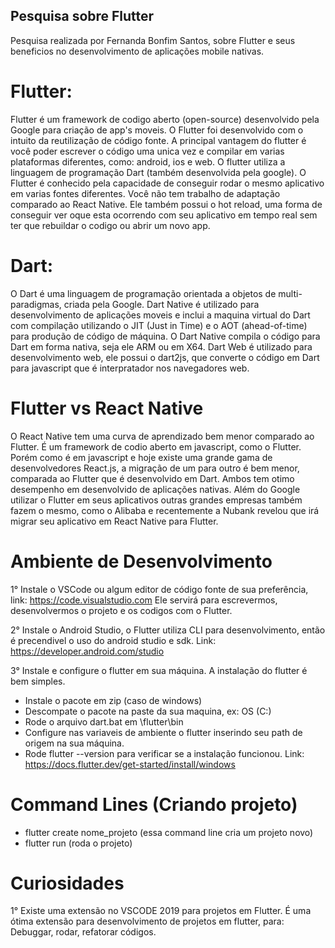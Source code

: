 ## Pesquisa sobre Flutter
Pesquisa realizada por Fernanda Bonfim Santos, sobre Flutter e seus beneficios no desenvolvimento de aplicações mobile nativas.

# Flutter: 
Flutter é um framework de codigo aberto (open-source) desenvolvido pela Google para criação de app's moveis.
O Flutter foi desenvolvido com o intuito da reutilização de código fonte. A principal vantagem do flutter é você poder escrever o código uma unica vez e compilar em varias plataformas diferentes, como: android, ios e web. O flutter utiliza a linguagem de programação Dart (também desenvolvida pela google).
O Flutter é conhecido pela capacidade de conseguir rodar o mesmo aplicativo em varias fontes diferentes.
Você não tem trabalho de adaptação comparado ao React Native.
Ele também possui o hot reload, uma forma de conseguir ver oque esta ocorrendo com seu aplicativo em tempo real sem ter que rebuildar o codigo ou abrir um novo app.
 
# Dart:
O Dart é uma linguagem de programação orientada a objetos de multi-paradigmas, criada pela Google.
Dart Native é utilizado para desenvolvimento de aplicações moveis e inclui a maquina virtual do Dart com compilação utilizando o JIT (Just in Time) e o AOT (ahead-of-time) para produção de código de máquina. O Dart Native compila o código para Dart em forma nativa, seja ele ARM ou em X64.
Dart Web é utilizado para desenvolvimento web, ele possui o dart2js, que converte o código em Dart para javascript que é interpratador nos navegadores web.

# Flutter vs React Native
O React Native tem uma curva de aprendizado bem menor comparado ao Flutter. É um framework de codio aberto em javascript, como o Flutter. Porém como é em javascript e hoje existe uma grande gama de desenvolvedores React.js, a migração de um para outro é bem menor, comparada ao Flutter que é desenvolvido em Dart. 
Ambos tem otimo desempenho em desenvolvido de aplicações nativas.
Além do Google utilizar o Flutter em seus aplicativos outras grandes empresas também fazem o mesmo, como o Alibaba e recentemente a Nubank revelou que irá migrar seu aplicativo em React Native para Flutter.

# Ambiente de Desenvolvimento

1° Instale o VSCode ou algum editor de código fonte de sua preferência, link: https://code.visualstudio.com
Ele servirá para escrevermos, desenvolvermos o projeto e os codigos com o Flutter.

2° Instale o Android Studio, o Flutter utiliza CLI para desenvolvimento, então é precendivel o uso do android studio e sdk.
Link: https://developer.android.com/studio

3° Instale e configure o flutter em sua máquina. A instalação do flutter é bem simples. 
- Instale o pacote em zip (caso de windows)
- Descompate o pacote na paste da sua maquina, ex: OS (C:)
- Rode o arquivo dart.bat em \flutter\bin
- Configure nas variaveis de ambiente o flutter inserindo seu path de origem na sua máquina.
- Rode flutter --version para verificar se a instalação funcionou.
Link: https://docs.flutter.dev/get-started/install/windows

# Command Lines (Criando projeto)
- flutter create nome_projeto (essa command line cria um projeto novo)
- flutter run (roda o projeto)

# Curiosidades
1° Existe uma extensão no VSCODE 2019 para projetos em Flutter. É uma ótima extensão para desenvolvimento de projetos em flutter, para: Debuggar, rodar, refatorar códigos.
